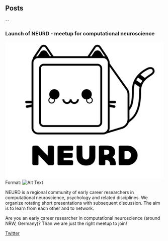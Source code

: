 ## Posts

--

### Launch of NEURD - meetup for computational neuroscience

![NEURD Logo](/files/images/NEURD-logo.png)
Format: ![Alt Text](url)

NEURD is a regional community of early career researchers in computational neuroscience, psychology and related disciplines. We organize rotating short presentations with subsequent discussion. The aim is to learn from each other and to network.

Are you an early career researcher in computational neuroscience (around NRW, Germany)?
Than we are just the right meetup to join!

[Twitter](https://twitter.com/__neurd__)